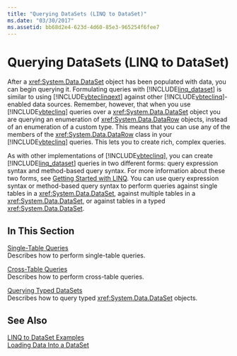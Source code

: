 ```yaml
---
title: "Querying DataSets (LINQ to DataSet)"
ms.date: "03/30/2017"
ms.assetid: bb68d2e4-623d-4d60-85e3-965254f6fee7
---
```

# Querying DataSets (LINQ to DataSet)
After a <xref:System.Data.DataSet> object has been populated with data, you can begin querying it. Formulating queries with [!INCLUDE[linq_dataset](../../../../includes/linq-dataset-md.md)] is similar to using [!INCLUDE[vbteclinqext](../../../../includes/vbteclinqext-md.md)] against other [!INCLUDE[vbteclinq](../../../../includes/vbteclinq-md.md)]-enabled data sources. Remember, however, that when you use [!INCLUDE[vbteclinq](../../../../includes/vbteclinq-md.md)] queries over a <xref:System.Data.DataSet> object you are querying an enumeration of <xref:System.Data.DataRow> objects, instead of an enumeration of a custom type. This means that you can use any of the members of the <xref:System.Data.DataRow> class in your [!INCLUDE[vbteclinq](../../../../includes/vbteclinq-md.md)] queries. This lets you to create rich, complex queries.  
  
 As with other implementations of [!INCLUDE[vbteclinq](../../../../includes/vbteclinq-md.md)], you can create [!INCLUDE[linq_dataset](../../../../includes/linq-dataset-md.md)] queries in two different forms: query expression syntax and method-based query syntax. For more information about these two forms, see [Getting Started with LINQ](http://msdn.microsoft.com/library/6cc9af04-950a-4cc3-83d4-2aeb4abe4de9). You can use query expression syntax or method-based query syntax to perform queries against single tables in a <xref:System.Data.DataSet>, against multiple tables in a <xref:System.Data.DataSet>, or against tables in a typed <xref:System.Data.DataSet>.  
  
## In This Section  
 [Single-Table Queries](../../../../docs/framework/data/adonet/single-table-queries-linq-to-dataset.md)  
 Describes how to perform single-table queries.  
  
 [Cross-Table Queries](../../../../docs/framework/data/adonet/cross-table-queries-linq-to-dataset.md)  
 Describes how to perform cross-table queries.  
  
 [Querying Typed DataSets](../../../../docs/framework/data/adonet/querying-typed-datasets.md)  
 Describes how to query typed <xref:System.Data.DataSet> objects.  
  
## See Also  
 [LINQ to DataSet Examples](../../../../docs/framework/data/adonet/linq-to-dataset-examples.md)  
 [Loading Data Into a DataSet](../../../../docs/framework/data/adonet/loading-data-into-a-dataset.md)
